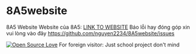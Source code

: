 # 8A5website
8A5 Website
Website của 8A5: [LINK TO WEBSITE](http://8-a-5.c1.biz)
Báo lỗi hay đóng góp xin vui lòng vào đây https://github.com/nguyen2234/8A5website/issues

[![Open Source Love](https://badges.frapsoft.com/os/v3/open-source.svg?v=103)](https://github.com/ellerbrock/open-source-badges/)
For foreign visitor: Just school project don't mind

